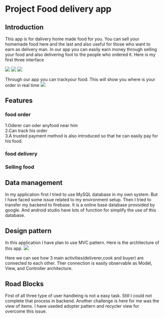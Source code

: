 # Project Food delivery app

## Introduction


This app is for dalivery home made food for you. You can sell your homemade food here and the last and also useful for those who want to earn as delivery man. In our app you can easily earn money through selling your food and also delivering foot to the people who ordered it. Here is my first three interface

![](images/seller.PNG)
![](images/buyer.PNG)
![](images/deliverer.PNG)

Through our app you can trackyour food. This will show you where is your order in real time
![](images/ordertracking.PNG) 




## Features

### food order
1.Oderer can oder anyfood near him <br>
2.Can track his order   <br>
3.A trusted payment method is also introduced so that he can easily pay for his food. <br>



### food delivery

### Selling food




## Data management 

In my application first I tried to use MySQL database in my own system. But I have faced some issue related to my environment setup. Then I tried to transfer my backend to firebase. It is a online base database provoided by google. And android studio have lots of function for simplify the use of this database.


## Design pattern 
In this application I have plan to use MVC pattern. Here is the architecture of this app.
![](images/architec.jpg) 

Here we can see how 3 main activities(deliverer,cook and buyer) are connected to each other. Ther connection is easily observable as Model, View, and Controller architecture.

## Road Blocks
First of all three type of user handleing is not a easy task. Still I could not complete that process in backend. Another challenge is here for me was the view of items. I have useded adopter pattern and recycler view for overcome this issue.


